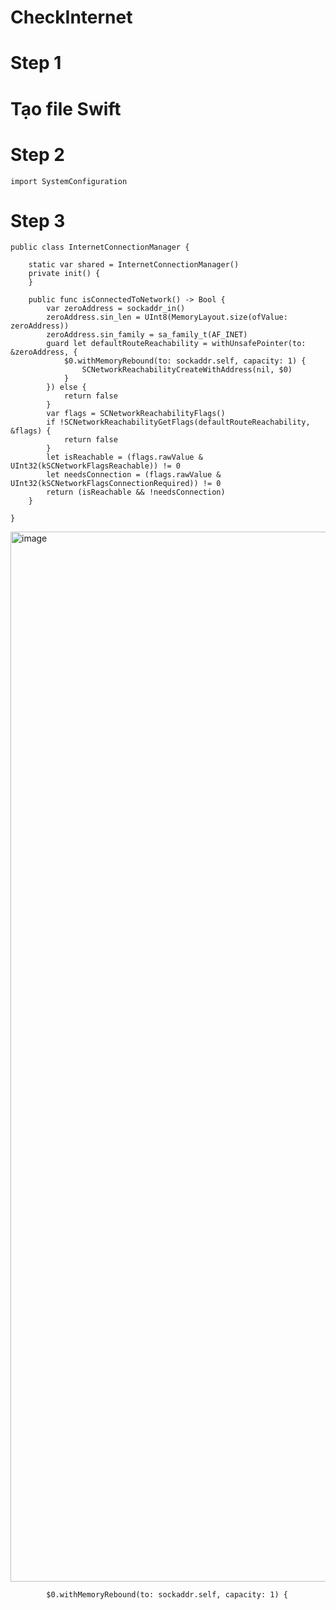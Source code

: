# CheckInternet

# Step 1 
# Tạo file Swift 


# Step 2
```
import SystemConfiguration
```


# Step 3
```
public class InternetConnectionManager {
    
    static var shared = InternetConnectionManager()
    private init() {
    }
    
    public func isConnectedToNetwork() -> Bool {
        var zeroAddress = sockaddr_in()
        zeroAddress.sin_len = UInt8(MemoryLayout.size(ofValue: zeroAddress))
        zeroAddress.sin_family = sa_family_t(AF_INET)
        guard let defaultRouteReachability = withUnsafePointer(to: &zeroAddress, {
            $0.withMemoryRebound(to: sockaddr.self, capacity: 1) {
                SCNetworkReachabilityCreateWithAddress(nil, $0)
            }
        }) else {
            return false
        }
        var flags = SCNetworkReachabilityFlags()
        if !SCNetworkReachabilityGetFlags(defaultRouteReachability, &flags) {
            return false
        }
        let isReachable = (flags.rawValue & UInt32(kSCNetworkFlagsReachable)) != 0
        let needsConnection = (flags.rawValue & UInt32(kSCNetworkFlagsConnectionRequired)) != 0
        return (isReachable && !needsConnection)
    }
    
}
```

<img width="1680" alt="image" src="https://user-images.githubusercontent.com/107794765/174480457-889c245a-8992-4f23-a2f2-aa93dd3bd81c.png">


            $0.withMemoryRebound(to: sockaddr.self, capacity: 1) {
